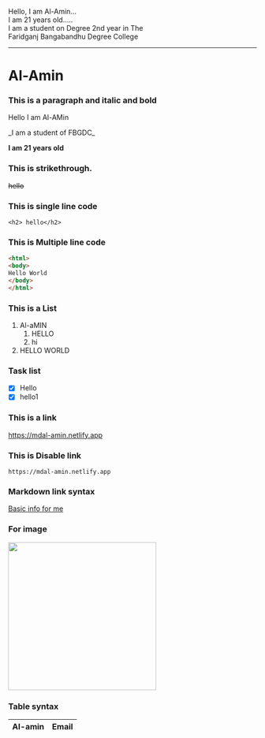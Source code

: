 <!-- Hello This is Readme.md file -->
Hello,
I am Al-Amin...  
I am 21 years old.....  
I am a student on Degree 2nd year in The  
Faridganj Bangabandhu Degree College  
<!-- this is markdown horizontal rule-->
--- 

<!-- # use for Heading for markdown  # for h1, ## for h2, ### for h3, #### for h4
-->
# Al-Amin  


### This is a paragraph and italic and bold
<p> Hello I am Al-AMin </p>
_I am a student of FBGDC_  

__I am 21 years old__  
 ### This is strikethrough.
~~hello~~  
### This is single line code
`<h2> hello</h2>`
### This is Multiple line code
```HTML
<html>
<body>
Hello World
</body>
</html>
```  
### This is a List
1. Al-aMIN
    1. HELLO
    2. hi
2. HELLO WORLD  
### Task list
- [x] Hello
- [x] hello1
### This is a link
https://mdal-amin.netlify.app
### This is Disable link
`https://mdal-amin.netlify.app`
### Markdown link syntax
[Basic info for me](https://mdal-amin.netlify.app)
### For image
<image src ="https://ibb.co/qMmxztB" width = "300px" height = "300px"/>

### Table syntax
| Al-amin|Email |
|-----|------|
